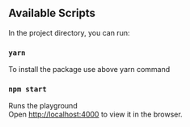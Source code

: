 ## Available Scripts

In the project directory, you can run:

### `yarn`

To install the package use above yarn command

### `npm start`

Runs the playground<br>
Open [http://localhost:4000](http://localhost:4000) to view it in the browser.
